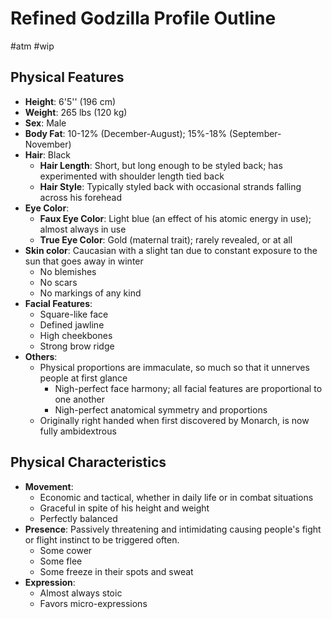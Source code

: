 # Refined Godzilla Profile Outline

#atm #wip

## Physical Features

- **Height**: 6'5'' (196 cm)
- **Weight**: 265 lbs (120 kg)
- **Sex**: Male
- **Body Fat**: 10-12% (December-August); 15%-18% (September-November)
- **Hair**: Black
	- **Hair Length**: Short, but long enough to be styled back; has experimented with shoulder length tied back
	- **Hair Style**: Typically styled back with occasional strands falling across his forehead
- **Eye Color**:
	- **Faux Eye Color**: Light blue (an effect of his atomic energy in use); almost always in use
	- **True Eye Color**: Gold (maternal trait); rarely revealed, or at all
- **Skin color**: Caucasian with a slight tan due to constant exposure to the sun that goes away in winter
	- No blemishes
	- No scars
	- No markings of any kind
- **Facial Features**: 
	- Square-like face
	- Defined jawline
	- High cheekbones
	- Strong brow ridge
- **Others**:
	- Physical proportions are immaculate, so much so that it unnerves people at first glance
		- Nigh-perfect face harmony; all facial features are proportional to one another 
		- Nigh-perfect anatomical symmetry and proportions 
	- Originally right handed when first discovered by Monarch, is now fully ambidextrous

## Physical Characteristics

- **Movement**:
	- Economic and tactical, whether in daily life or in combat situations
	- Graceful in spite of his height and weight
	- Perfectly balanced
- **Presence**: Passively threatening and intimidating causing people's fight or flight instinct to be triggered often.
	- Some cower
	- Some flee
	- Some freeze in their spots and sweat
- **Expression**: 
	- Almost always stoic
	- Favors micro-expressions